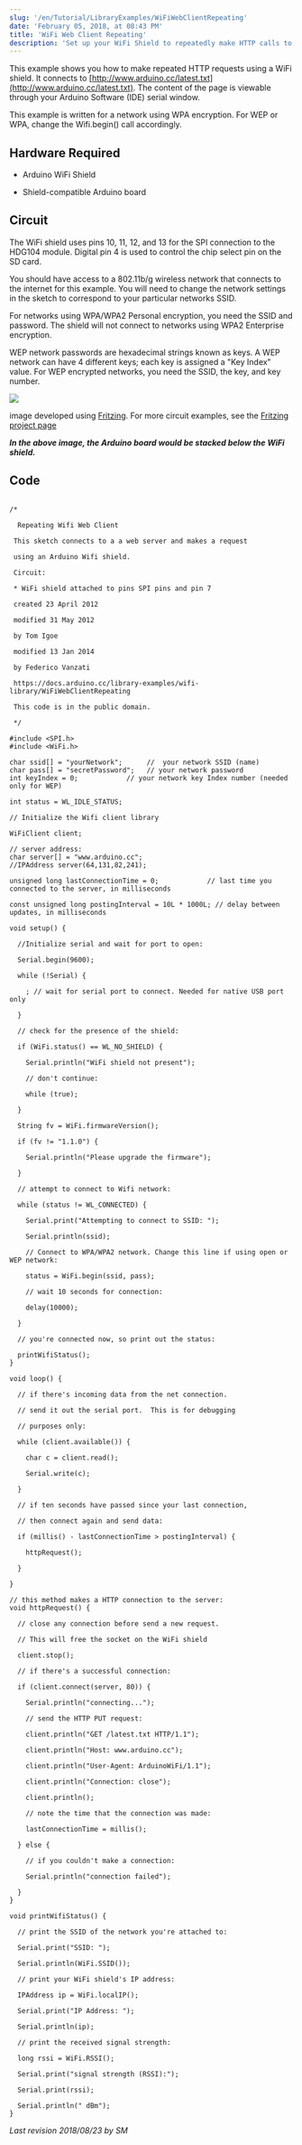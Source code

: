 ```yaml
---
slug: '/en/Tutorial/LibraryExamples/WiFiWebClientRepeating'
date: 'February 05, 2018, at 08:43 PM'
title: 'WiFi Web Client Repeating'
description: 'Set up your WiFi Shield to repeatedly make HTTP calls to a server.'
---
```


This example shows you how to make repeated HTTP requests using a WiFi shield.  It connects to  [http://www.arduino.cc/latest.txt](http://www.arduino.cc/latest.txt). The content of the page is viewable through your Arduino Software (IDE) serial window.

This example is written for a network using WPA encryption. For  WEP or WPA, change the Wifi.begin() call accordingly.

## Hardware Required

- Arduino WiFi Shield

- Shield-compatible Arduino board

## Circuit

The WiFi shield uses pins 10, 11, 12, and 13 for the SPI connection to the HDG104 module. Digital pin 4 is used to control the chip select pin on the SD card.

You should have access to a 802.11b/g wireless network that connects to the internet for this example. You will need to change the network settings in the sketch to correspond to your particular networks SSID.

For networks using WPA/WPA2 Personal encryption, you need the SSID and password. The shield will not connect to networks using WPA2 Enterprise encryption.

WEP network passwords are hexadecimal strings known as keys. A WEP network can have 4 different keys; each key is assigned a "Key Index" value. For WEP encrypted networks, you need the SSID, the key, and key number.

![](assets/WiFiShield_bb.png)

image developed using [Fritzing](http://www.fritzing.org). For more circuit examples, see the [Fritzing project page](http://fritzing.org/projects/)

***In the above image, the Arduino board would be stacked below the WiFi shield.***

## Code

```arduino

/*

  Repeating Wifi Web Client

 This sketch connects to a a web server and makes a request

 using an Arduino Wifi shield.

 Circuit:

 * WiFi shield attached to pins SPI pins and pin 7

 created 23 April 2012

 modified 31 May 2012

 by Tom Igoe

 modified 13 Jan 2014

 by Federico Vanzati

 https://docs.arduino.cc/library-examples/wifi-library/WiFiWebClientRepeating

 This code is in the public domain.

 */

#include <SPI.h>
#include <WiFi.h>

char ssid[] = "yourNetwork";      //  your network SSID (name)
char pass[] = "secretPassword";   // your network password
int keyIndex = 0;            // your network key Index number (needed only for WEP)

int status = WL_IDLE_STATUS;

// Initialize the Wifi client library

WiFiClient client;

// server address:
char server[] = "www.arduino.cc";
//IPAddress server(64,131,82,241);

unsigned long lastConnectionTime = 0;            // last time you connected to the server, in milliseconds

const unsigned long postingInterval = 10L * 1000L; // delay between updates, in milliseconds

void setup() {

  //Initialize serial and wait for port to open:

  Serial.begin(9600);

  while (!Serial) {

    ; // wait for serial port to connect. Needed for native USB port only

  }

  // check for the presence of the shield:

  if (WiFi.status() == WL_NO_SHIELD) {

    Serial.println("WiFi shield not present");

    // don't continue:

    while (true);

  }

  String fv = WiFi.firmwareVersion();

  if (fv != "1.1.0") {

    Serial.println("Please upgrade the firmware");

  }

  // attempt to connect to Wifi network:

  while (status != WL_CONNECTED) {

    Serial.print("Attempting to connect to SSID: ");

    Serial.println(ssid);

    // Connect to WPA/WPA2 network. Change this line if using open or WEP network:

    status = WiFi.begin(ssid, pass);

    // wait 10 seconds for connection:

    delay(10000);

  }

  // you're connected now, so print out the status:

  printWifiStatus();
}

void loop() {

  // if there's incoming data from the net connection.

  // send it out the serial port.  This is for debugging

  // purposes only:

  while (client.available()) {

    char c = client.read();

    Serial.write(c);

  }

  // if ten seconds have passed since your last connection,

  // then connect again and send data:

  if (millis() - lastConnectionTime > postingInterval) {

    httpRequest();

  }

}

// this method makes a HTTP connection to the server:
void httpRequest() {

  // close any connection before send a new request.

  // This will free the socket on the WiFi shield

  client.stop();

  // if there's a successful connection:

  if (client.connect(server, 80)) {

    Serial.println("connecting...");

    // send the HTTP PUT request:

    client.println("GET /latest.txt HTTP/1.1");

    client.println("Host: www.arduino.cc");

    client.println("User-Agent: ArduinoWiFi/1.1");

    client.println("Connection: close");

    client.println();

    // note the time that the connection was made:

    lastConnectionTime = millis();

  } else {

    // if you couldn't make a connection:

    Serial.println("connection failed");

  }
}

void printWifiStatus() {

  // print the SSID of the network you're attached to:

  Serial.print("SSID: ");

  Serial.println(WiFi.SSID());

  // print your WiFi shield's IP address:

  IPAddress ip = WiFi.localIP();

  Serial.print("IP Address: ");

  Serial.println(ip);

  // print the received signal strength:

  long rssi = WiFi.RSSI();

  Serial.print("signal strength (RSSI):");

  Serial.print(rssi);

  Serial.println(" dBm");
}
```


*Last revision 2018/08/23 by SM*
